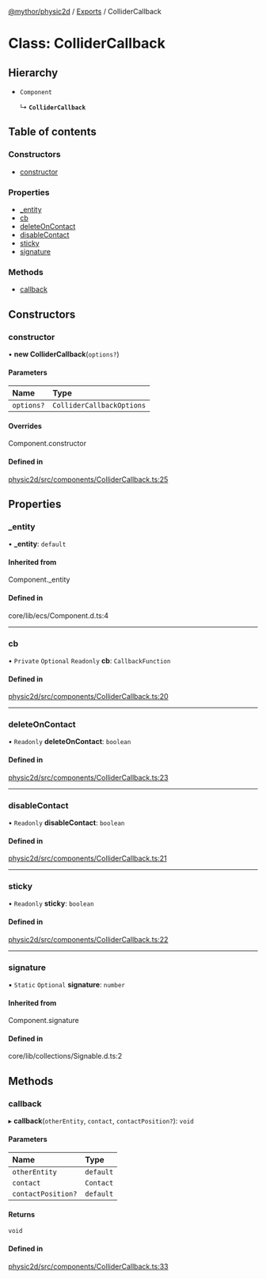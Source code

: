 [@mythor/physic2d](../README.md) / [Exports](../modules.md) / ColliderCallback

# Class: ColliderCallback

## Hierarchy

- `Component`

  ↳ **`ColliderCallback`**

## Table of contents

### Constructors

- [constructor](ColliderCallback.md#constructor)

### Properties

- [\_entity](ColliderCallback.md#_entity)
- [cb](ColliderCallback.md#cb)
- [deleteOnContact](ColliderCallback.md#deleteoncontact)
- [disableContact](ColliderCallback.md#disablecontact)
- [sticky](ColliderCallback.md#sticky)
- [signature](ColliderCallback.md#signature)

### Methods

- [callback](ColliderCallback.md#callback)

## Constructors

### constructor

• **new ColliderCallback**(`options?`)

#### Parameters

| Name | Type |
| :------ | :------ |
| `options?` | `ColliderCallbackOptions` |

#### Overrides

Component.constructor

#### Defined in

[physic2d/src/components/ColliderCallback.ts:25](https://github.com/desaintvincent/mythor/blob/2f03ed2/packages/physic2d/src/components/ColliderCallback.ts#L25)

## Properties

### \_entity

• **\_entity**: `default`

#### Inherited from

Component.\_entity

#### Defined in

core/lib/ecs/Component.d.ts:4

___

### cb

• `Private` `Optional` `Readonly` **cb**: `CallbackFunction`

#### Defined in

[physic2d/src/components/ColliderCallback.ts:20](https://github.com/desaintvincent/mythor/blob/2f03ed2/packages/physic2d/src/components/ColliderCallback.ts#L20)

___

### deleteOnContact

• `Readonly` **deleteOnContact**: `boolean`

#### Defined in

[physic2d/src/components/ColliderCallback.ts:23](https://github.com/desaintvincent/mythor/blob/2f03ed2/packages/physic2d/src/components/ColliderCallback.ts#L23)

___

### disableContact

• `Readonly` **disableContact**: `boolean`

#### Defined in

[physic2d/src/components/ColliderCallback.ts:21](https://github.com/desaintvincent/mythor/blob/2f03ed2/packages/physic2d/src/components/ColliderCallback.ts#L21)

___

### sticky

• `Readonly` **sticky**: `boolean`

#### Defined in

[physic2d/src/components/ColliderCallback.ts:22](https://github.com/desaintvincent/mythor/blob/2f03ed2/packages/physic2d/src/components/ColliderCallback.ts#L22)

___

### signature

▪ `Static` `Optional` **signature**: `number`

#### Inherited from

Component.signature

#### Defined in

core/lib/collections/Signable.d.ts:2

## Methods

### callback

▸ **callback**(`otherEntity`, `contact`, `contactPosition?`): `void`

#### Parameters

| Name | Type |
| :------ | :------ |
| `otherEntity` | `default` |
| `contact` | `Contact` |
| `contactPosition?` | `default` |

#### Returns

`void`

#### Defined in

[physic2d/src/components/ColliderCallback.ts:33](https://github.com/desaintvincent/mythor/blob/2f03ed2/packages/physic2d/src/components/ColliderCallback.ts#L33)
